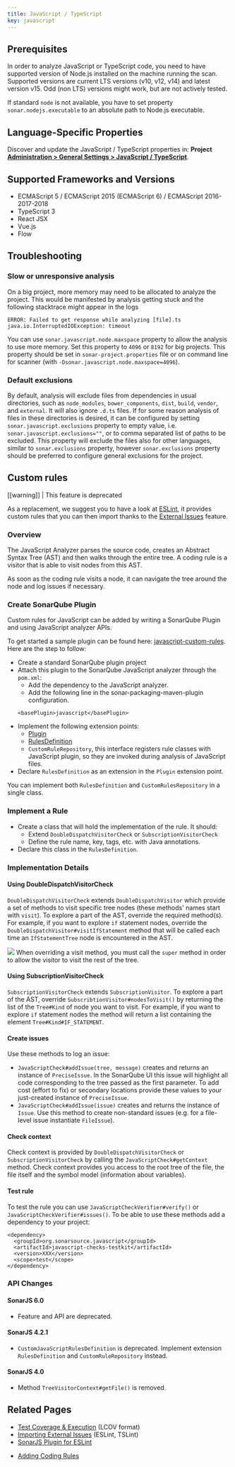 ```yaml
---
title: JavaScript / TypeScript
key: javascript
---
```


<!-- static -->
<!-- update_center:javascript -->
<!-- /static -->


## Prerequisites

In order to analyze JavaScript or TypeScript code, you need to have supported version of Node.js installed on the
machine running the scan. Supported versions are current LTS versions (v10, v12, v14) and latest version v15. Odd
(non LTS) versions might work, but are not actively tested.

If standard `node` is not available, you have to set property `sonar.nodejs.executable` to an absolute path to
Node.js executable.
 
## Language-Specific Properties

Discover and update the JavaScript / TypeScript properties in: **<!-- sonarcloud -->Project <!-- /sonarcloud -->[Administration > General Settings > JavaScript / TypeScript](/#sonarqube-admin#/admin/settings?category=javascript+%2F+typescript)**.

## Supported Frameworks and Versions
* ECMAScript 5 / ECMAScript 2015 (ECMAScript 6) / ECMAScript 2016-2017-2018
* TypeScript 3
* React JSX
* Vue.js
* Flow

## Troubleshooting

### Slow or unresponsive analysis

On a big project, more memory may need to be allocated to analyze the project. This would be manifested by analysis getting stuck and the following stacktrace might appear in the logs

```
ERROR: Failed to get response while analyzing [file].ts
java.io.InterruptedIOException: timeout
```   
You can use `sonar.javascript.node.maxspace` property to allow the analysis to use more memory. Set this property to `4096` or `8192` for big projects. This property should be set in `sonar-project.properties` file or on command line for scanner (with `-Dsonar.javascript.node.maxspace=4096`).


### Default exclusions

By default, analysis will exclude files from dependencies in usual directories, such as `node_modules`, 
`bower_components`, `dist`, `build`, `vendor`, and `external`. It will also ignore `.d.ts` files. If for some reason analysis of files in these directories
is desired, it can be configured by setting `sonar.javascript.exclusions` property to empty value, i.e. 
`sonar.javascript.exclusions=""`, or to comma separated list of paths to be excluded. This property will exclude the 
files also for other languages, similar to `sonar.exclusions` property, however `sonar.exclusions` property should be 
preferred to configure general exclusions for the project.

<!-- sonarqube -->
## Custom rules
[[warning]]
| This feature is deprecated

As a replacement, we suggest you to have a look at [ESLint](https://eslint.org/docs/developer-guide/), it provides custom rules that you can then import thanks to the [External Issues](/analysis/external-issues/) feature.


### Overview

The JavaScript Analyzer parses the source code, creates an Abstract Syntax Tree (AST) and then walks through the entire tree. A coding rule is a visitor that is able to visit nodes from this AST.

As soon as the coding rule visits a node, it can navigate the tree around the node and log issues if necessary.

### Create SonarQube Plugin
Custom rules for JavaScript can be added by writing a SonarQube Plugin and using JavaScript analyzer APIs.

To get started a sample plugin can be found here: [javascript-custom-rules](https://github.com/SonarSource/sonar-custom-rules-examples/tree/master/javascript-custom-rules).
Here are the step to follow:

* Create a standard SonarQube plugin project
* Attach this plugin to the SonarQube JavaScript analyzer through the `pom.xml`:
  * Add the dependency to the JavaScript analyzer.
  * Add the following line in the sonar-packaging-maven-plugin configuration.
  ```
  <basePlugin>javascript</basePlugin>
  ```
* Implement the following extension points:
  * [Plugin](http://javadocs.sonarsource.org/latest/apidocs/index.html?org/sonar/api/Plugin.html)
  * [RulesDefinition](http://javadocs.sonarsource.org/latest/apidocs/index.html?org/sonar/api/server/rule/RulesDefinition.html) 
  * `CustomRuleRepository`, this interface registers rule classes with JavaScript plugin, so they are invoked during analysis of JavaScript files.
* Declare `RulesDefinition` as an extension in the `Plugin` extension point.

You can implement both `RulesDefinition` and `CustomRulesRepository` in a single class.

### Implement a Rule

* Create a class that will hold the implementation of the rule. It should:
  * Extend `DoubleDispatchVisitorCheck` or `SubscriptionVisitorCheck`
  * Define the rule name, key, tags, etc. with Java annotations.
* Declare this class in the `RulesDefinition`.

###  Implementation Details

#### Using DoubleDispatchVisitorCheck
`DoubleDispatchVisitorCheck` extends `DoubleDispatchVisitor` which provide a set of methods to visit specific tree nodes (these methods' names start with `visit`). To explore a part of the AST, override the required method(s). For example, if you want to explore `if` statement nodes, override the `DoubleDispatchVisitor#visitIfStatement` method that will be called each time an `IfStatementTree` node is encountered in the AST.

![](/images/exclamation.svg) When overriding a visit method, you must call the `super` method in order to allow the visitor to visit the rest of the tree.

#### Using SubscriptionVisitorCheck
`SubscriptionVisitorCheck` extends `SubscriptionVisitor`. To explore a part of the AST, override `SubscribtionVisitor#nodesToVisit()` by returning the list of the `Tree#Kind` of node you want to visit. For example, if you want to explore `if` statement nodes the method will return a list containing the element `Tree#Kind#IF_STATEMENT`.

#### Create issues
Use these methods to log an issue:

* `JavaScriptCheck#addIssue(tree, message)` creates and returns an instance of `PreciseIssue`. In the SonarQube UI this issue will highlight all code corresponding to the tree passed as the first parameter. To add cost (effort to fix) or secondary locations provide these values to your just-created instance of `PreciseIssue`.
* `JavaScriptCheck#addIssue(issue)` creates and returns the instance of `Issue`. Use this method to create non-standard issues (e.g. for a file-level issue instantiate `FileIssue`).

#### Check context
Check context is provided by `DoubleDispatchVisitorCheck` or `SubscriptionVisitorCheck` by calling the `JavaScriptCheck#getContext` method. Check context provides you access to the root tree of the file, the file itself and the symbol model (information about variables).

#### Test rule
To test the rule you can use `JavaScriptCheckVerifier#verify()` or `JavaScriptCheckVerifier#issues()`. To be able to use these methods add a dependency to your project:
```
<dependency>
  <groupId>org.sonarsource.javascript</groupId>
  <artifactId>javascript-checks-testkit</artifactId>
  <version>XXX</version>
  <scope>test</scope>
</dependency>
```

### API Changes
#### SonarJS 6.0
* Feature and API are deprecated.

#### SonarJS 4.2.1
* `CustomJavaScriptRulesDefinition` is deprecated. Implement extension `RulesDefinition` and `CustomRuleRepository` instead.

#### SonarJS 4.0
* Method `TreeVisitorContext#getFile()` is removed.

<!-- /sonarqube -->

## Related Pages

* [Test Coverage & Execution](/analysis/coverage/) (LCOV format)
* [Importing External Issues](/analysis/external-issues/) (ESLint, TSLint)
* [SonarJS Plugin for ESLint](https://github.com/SonarSource/eslint-plugin-sonarjs)
<!-- sonarqube -->
* [Adding Coding Rules](/extend/adding-coding-rules/)
<!-- /sonarqube -->

